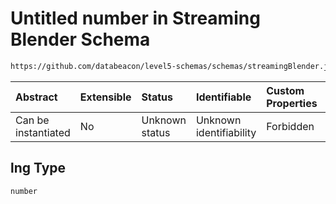 # Untitled number in Streaming Blender Schema

```txt
https://github.com/databeacon/level5-schemas/schemas/streamingBlender.json#/properties/flights/properties/synced/properties/location/properties/lng
```



| Abstract            | Extensible | Status         | Identifiable            | Custom Properties | Additional Properties | Access Restrictions | Defined In                                                                 |
| :------------------ | :--------- | :------------- | :---------------------- | :---------------- | :-------------------- | :------------------ | :------------------------------------------------------------------------- |
| Can be instantiated | No         | Unknown status | Unknown identifiability | Forbidden         | Allowed               | none                | [blender.schema.json\*](../out/blender.schema.json "open original schema") |

## lng Type

`number`
